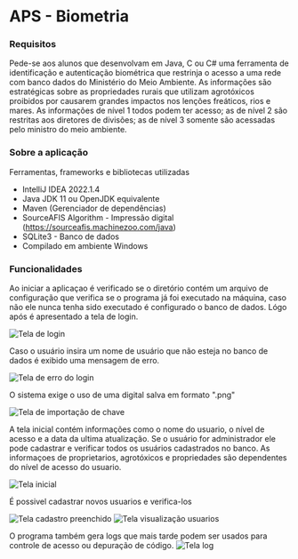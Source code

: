 # APS - Biometria

### Requisitos
Pede-se aos alunos que desenvolvam em Java, C ou C# uma ferramenta de identificação e autenticação biométrica que restrinja o acesso a uma rede com banco dados do Ministério do Meio Ambiente. As informações são estratégicas sobre as propriedades rurais que utilizam agrotóxicos proibidos por causarem grandes impactos nos lenções freáticos, rios e mares. As informações de nível 1 todos podem ter acesso; as de nível 2 são restritas aos diretores de divisões; as de nível 3 somente são acessadas pelo ministro do meio ambiente.

### Sobre a aplicação

Ferramentas, frameworks e bibliotecas utilizadas
* IntelliJ IDEA 2022.1.4
* Java JDK 11 ou OpenJDK equivalente
* Maven (Gerenciador de dependências)
* SourceAFIS Algorithm - Impressão digital (https://sourceafis.machinezoo.com/java)
* SQLite3 - Banco de dados
* Compilado em ambiente Windows

### Funcionalidades

Ao iniciar a aplicaçao é verificado se o diretório contém um arquivo de configuração que verifica se o programa já foi
executado na máquina, caso não ele nunca tenha sido executado é configurado o banco de dados.
Lógo após é apresentado a tela de login.

![Tela de login](assets/tela_login.png)

Caso o usuário insira um nome de usuário que não esteja no banco de dados é exibido uma mensagem de erro.

![Tela de erro do login](assets/tela_erro_login.png)

O sistema exige o uso de uma digital salva em formato ".png"

![Tela de importação de chave](assets/tela_inportar.png)

A tela inicial contém informações como o nome do usuario, o nível de acesso e a data da ultima atualização.
Se o usuário for administrador ele pode cadastrar e verificar todos os usuários cadastrados no banco.
As informaçoes de proprietarios, agrotóxicos e propriedades são dependentes do nível de acesso do usuario.

![Tela inicial](assets/tela_inicial.png)

É possivel cadastrar novos usuarios e verifica-los

![Tela cadastro preenchido](assets/tela_cadastro_preenchido.png) ![Tela visualização usuarios](assets/tela_usuarios_detalhados.png)

O programa também gera logs que mais tarde podem ser usados para controle de acesso ou depuração de código.
![Tela log](assets/arquivo_log.png) 